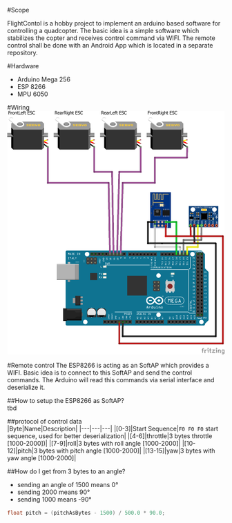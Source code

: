 #Scope  

FlightContol is a hobby project to implement an arduino based software for controlling a quadcopter.
The basic idea is a simple software which stabilizes the copter and receives control command via WIFI. 
The remote control shall be done with an Android App which is located in a separate repository.  

#Hardware  
- Arduino Mega 256  
- ESP 8266  
- MPU 6050  

#Wiring  
![Alt text](Arduino_mega_flightControl.png?raw=true "wiring")

#Remote control
The ESP8266 is acting as an SoftAP which provides a WIFI.
Basic idea is to connect to this SoftAP and send the control commands. 
The Arduino will read this commands via serial interface and deserialize it.

##How to setup the ESP8266 as SoftAP?  
 tbd

##protocol of control data  
|Byte|Name|Description|
|---|---|---|
|[0-3]|Start Sequence|`F0 F0 F0` start sequence, used for better deserialization|
|[4-6]|throttle|3 bytes throttle [1000-2000])|
|[7-9]|roll|3 bytes with roll angle [1000-2000]|
|[10-12]|pitch|3 bytes with pitch angle [1000-2000]|
|[13-15]|yaw|3 bytes with yaw angle [1000-2000]|

##How do I get from 3 bytes to an angle?  
- sending an angle of 1500 means 0°
- sending 2000 means 90°
- sending 1000 means -90°  
```c
float pitch = (pitchAsBytes - 1500) / 500.0 * 90.0; 
```
